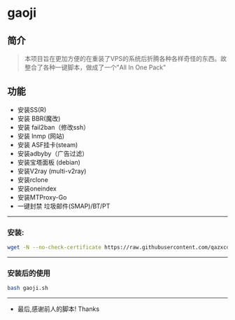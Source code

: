 # gaoji

## 简介

>本项目旨在更加方便的在重装了VPS的系统后折腾各种各样奇怪的东西。故整合了各种一键脚本，做成了一个"All In One Pack"

## 功能

- 安装SS(R)
- 安装 BBR(魔改)
- 安装 fail2ban（修改ssh）
- 安装 lnmp (网站)
- 安装 ASF挂卡(steam)
- 安装adbyby（广告过滤） 
- 安装宝塔面板 (debian)
- 安装V2ray (multi-v2ray)
- 安装rclone
- 安装oneindex
- 安装MTProxy-Go
- 一键封禁 垃圾邮件(SMAP)/BT/PT

---
### 安装:
``` bash
wget -N --no-check-certificate https://raw.githubusercontent.com/qazxcdswe123/gaoji/master/start.sh && chmod +x start.sh&&bash start.sh
```

---

### 安装后的使用
``` bash
bash gaoji.sh
```

---

-  最后,感谢前人的脚本! Thanks
